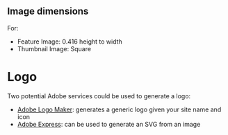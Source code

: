 ## Image dimensions

For:
 - Feature Image: 0.416 height to width
 - Thumbnail Image: Square

# Logo

Two potential Adobe services could be used to generate a logo:
 - [Adobe Logo Maker](https://express.adobe.com/express-apps/logo-maker): generates a generic logo given your site name and icon
 - [Adobe Express](https://express.adobe.com/tools/convert-to-svg): can be used to generate an SVG from an image